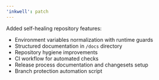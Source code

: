 ```yaml
---
'inkwell': patch
---
```


Added self-healing repository features:

- Environment variables normalization with runtime guards
- Structured documentation in `/docs` directory
- Repository hygiene improvements
- CI workflow for automated checks
- Release process documentation and changesets setup
- Branch protection automation script
